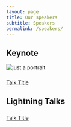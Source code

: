 ```yaml
---
layout: page
title: Our speakers
subtitle: Speakers
permalink: /speakers/
---
```


<div class="pretty-links">

## Keynote

<img class="speaker-img" alt="just a portrait" src="{{ site.baseurl}}/assets/img/portrait.absent.jpeg">

### <Keynote Speaker Name>
[Talk Title](/talks#interpreter-loops-theyre-slow-lets-make-them-fast)


<A bit about out keynote speaker>

## Lightning Talks

### <Speaker Name>
[Talk Title](/talks#interpreter-loops-theyre-slow-lets-make-them-fast)

<A bit about the speaker>

</div>
